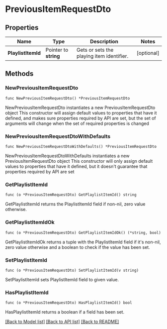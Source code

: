 # PreviousItemRequestDto

## Properties

Name | Type | Description | Notes
------------ | ------------- | ------------- | -------------
**PlaylistItemId** | Pointer to **string** | Gets or sets the playing item identifier. | [optional] 

## Methods

### NewPreviousItemRequestDto

`func NewPreviousItemRequestDto() *PreviousItemRequestDto`

NewPreviousItemRequestDto instantiates a new PreviousItemRequestDto object
This constructor will assign default values to properties that have it defined,
and makes sure properties required by API are set, but the set of arguments
will change when the set of required properties is changed

### NewPreviousItemRequestDtoWithDefaults

`func NewPreviousItemRequestDtoWithDefaults() *PreviousItemRequestDto`

NewPreviousItemRequestDtoWithDefaults instantiates a new PreviousItemRequestDto object
This constructor will only assign default values to properties that have it defined,
but it doesn't guarantee that properties required by API are set

### GetPlaylistItemId

`func (o *PreviousItemRequestDto) GetPlaylistItemId() string`

GetPlaylistItemId returns the PlaylistItemId field if non-nil, zero value otherwise.

### GetPlaylistItemIdOk

`func (o *PreviousItemRequestDto) GetPlaylistItemIdOk() (*string, bool)`

GetPlaylistItemIdOk returns a tuple with the PlaylistItemId field if it's non-nil, zero value otherwise
and a boolean to check if the value has been set.

### SetPlaylistItemId

`func (o *PreviousItemRequestDto) SetPlaylistItemId(v string)`

SetPlaylistItemId sets PlaylistItemId field to given value.

### HasPlaylistItemId

`func (o *PreviousItemRequestDto) HasPlaylistItemId() bool`

HasPlaylistItemId returns a boolean if a field has been set.


[[Back to Model list]](../README.md#documentation-for-models) [[Back to API list]](../README.md#documentation-for-api-endpoints) [[Back to README]](../README.md)


